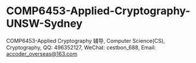 # COMP6453-Applied-Cryptography-UNSW-Sydney
COMP6453-Applied Cryptography 辅导, Computer Science(CS), Cryptography, QQ: 496352127, WeChat: cestbon_688, Email: accoder_overseas@163.com
